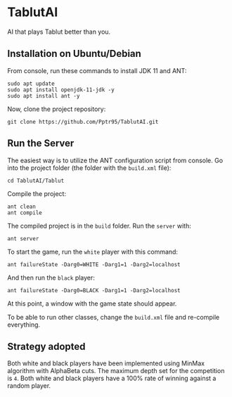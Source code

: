 # TablutAI
AI that plays Tablut better than you.

## Installation on Ubuntu/Debian 

From console, run these commands to install JDK 11 and ANT:

```
sudo apt update
sudo apt install openjdk-11-jdk -y
sudo apt install ant -y
```

Now, clone the project repository:

```
git clone https://github.com/Pptr95/TablutAI.git
```

## Run the Server

The easiest way is to utilize the ANT configuration script from console.
Go into the project folder (the folder with the `build.xml` file):
```
cd TablutAI/Tablut
```

Compile the project:

```
ant clean
ant compile
```

The compiled project is in  the `build` folder.
Run the `server` with:

```
ant server
```

To start the game, run the `white` player with this command:

```
ant failureState -Darg0=WHITE -Darg1=1 -Darg2=localhost
```
And then run the `black` player:
```
ant failureState -Darg0=BLACK -Darg1=1 -Darg2=localhost
```

At this point, a window with the game state should appear.

To be able to run other classes, change the `build.xml` file and re-compile everything.

## Strategy adopted
Both white and black players have been implemented using MinMax algorithm with AlphaBeta cuts.
The maximum depth set for the competition is `4`.
Both white and black players have a 100% rate of winning against a random player.
